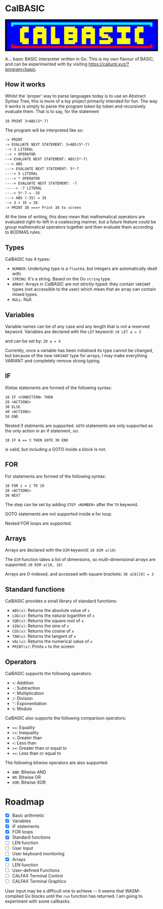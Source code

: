 # CalBASIC

![CalBASIC Image](calbasic.png)

A... basic BASIC interpreter written in Go.
This is my own flavour of BASIC, and can be experimented with by visiting https://calluml.xyz/?program=basic.

## How it works
Whilst the 'proper' way to parse languages today is to use an Abstract Syntax Tree, this is more of a toy project primarily intended for fun. The way it works is simply to parse the program token by token and recursively evaluate them. That is to say, for the statement

`10 PRINT 3+ABS(5*-7)`

The program will be interpreted like so:
```
-> PRINT
-> EVALUATE NEXT STATEMENT: 3+ABS(5*-7)
--> 3 LITERAL
--> + OPERATOR
--> EVALUATE NEXT STATEMENT: ABS(5*-7)
---> ABS
---> EVALUATE NEXT STATEMENT: 5*-7
----> 5 LITERAL
----> * OPERATOR
----> EVALUATE NEXT STATEMENT: -7
-----> -7 LITERAL
----> 5*-7 = -35
---> ABS (-35) = 35
--> 3 + 35 = 38
-> PRINT 38 ===> Print 38 to screen
```

At the time of writing, this does mean that mathematical operators are evaluated right-to-left in a coalescing manner, but a future feature could be group mathematical operators together and then evaluate them according to BODMAS rules.

## Types
CalBASIC has 4 types:
- `NUMBER`: Underlying type is a `float64`, but integers are automatically dealt with.
- `STRING`: It's a string. Based on the Go `string` type.
- `ARRAY`: Arrays in CalBASIC are not strictly-typed: they contain `VARIANT` types (not accessible to the user) which mean that an array can contain mixed types.
- `NULL`: Null.

## Variables
Variable names can be of any case and any length that is not a reserved keyword. Variables are declared with the `LET` keyword:
`10 LET a = 3`

and can be set by:
`20 a = 4`

Currently, once a variable has been initialised its type cannot be changed, but because of the new `VARIANT` type for arrays, I may make everything VARIANT and completely remove strong typing.

## IF 
If/else statements are formed of the following syntax:
```BASIC
10 IF <CONDITION> THEN
20 <ACTIONS>
30 ELSE
40 <ACTIONS>
50 END
```

Nested if statments are supported. `GOTO` statements are only supported as the only action in an if statement, so:
```
10 IF A == 3 THEN GOTO 30 END
```
is valid, but including a GOTO inside a block is not.

## FOR
For statements are formed of the following syntax:
```BASIC
10 FOR i = 1 TO 10
20 <ACTIONS>
30 NEXT
```

The step can be set by adding `STEP <NUMBER>` after the `TO` keyword.

GOTO statements are not supported inside a for loop.

Nested FOR loops are supported.

## Arrays
Arrays are declared with the `DIM` keyword:
`10 DIM a(10)`

The `DIM` function takes a list of dimensions, so multi-dimensional arrays are supported:
`20 DIM a(10, 10)`

Arrays are 0-indexed, and accessed with square brackets:
`30 a[0][0] = 3`

## Standard functions
CalBASIC provides a small library of standard functions:
- `ABS(x)`: Returns the absolute value of `x`
- `LOG(x)`: Returns the natural logarithm of `x`
- `SQR(x)`: Returns the square root of `x`
- `SIN(x)`: Returns the sine of `x`
- `COS(x)`: Returns the cosine of `x`
- `TAN(x)`: Returns the tangent of `x`
- `VAL(x)`: Returns the numerical value of `x`
- `PRINT(x)`: Prints `x` to the screen

## Operators
CalBASIC supports the following operators:
- `+`: Addition
- `-`: Subtraction
- `*`: Multiplication
- `/`: Division
- `^`: Exponentiation
- `%`: Modulo

CalBASIC also supports the following comparison operators:
- `==`: Equality
- `<>`: Inequality
- `>`: Greater than
- `<`: Less than
- `>=`: Greater than or equal to
- `<=`: Less than or equal to

The following bitwise operators are also supported:
- `AND`: Bitwise AND
- `OR`: Bitwise OR
- `XOR`: Bitwise XOR

# Roadmap
- [x] Basic arithmetic
- [x] Variables
- [x] IF statements
- [x] FOR loops
- [x] Standard functions
 - [ ] LEN function
 - [ ] User Input
 - [ ] User keyboard monitoring
- [x] Arrays
 - [ ] LEN function
- [ ] User-defined Functions
- [ ] CALFAX Terminal Control
 - [ ] CALFAX Terminal Graphics

User input may be a difficult one to achieve -- it seems that WASM-compiled Go blocks until the `run` function has returned. I am going to experiment with some callbacks.
